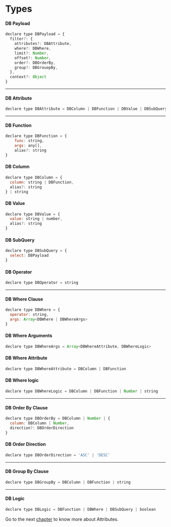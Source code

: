 # Types

#### DB Payload
```javascript
declare type DBPayload = { 
  filter?: {
    attributes?: DBAttribute,
    where?: DBWhere,
    limit?: Number,
    offset?: Number,
    order?: DBOrderBy,
    group?: DBGrouopBy,
  }, 
  context?: Object 
}
```

---

#### DB Attribute
```javascript
declare type DBAttribute = DBColumn | DBFunction | DBValue | DBSubQuery | string
```

---

#### DB Function
```javascript
declare type DBFunction = { 
    func: string, 
    args: any[], 
    alias?: string 
}
```

#### DB Column
```javascript
declare type DBColumn = { 
  column: string | DBFunction, 
  alias?: string 
} | string
```

#### DB Value
```javascript
declare type DBValue = { 
  value: string | number, 
  alias?: string 
}
```

#### DB SubQuery
```javascript
declare type DBSubQuery = { 
  select: DBPayload 
}
```

#### DB Operator
```javascript
declare type DBOperator = string
```

---

#### DB Where Clause
```javascript
declare type DBWhere = { 
  operator: string, 
  args: Array<DBWhere | DBWhereArgs> 
}
```

#### DB Where Arguments
```javascript
declare type DBWhereArgs = Array<DBWhereAttribute, DBWhereLogic>
```

#### DB Where Attribute
```javascript
declare type DBWhereAttribute = DBColumn | DBFunction
```

#### DB Where logic
```javascript
declare type DBWhereLogic = DBColumn | DBFunction | Number | string
```

---

#### DB Order By Clause
```javascript
declare type DBOrderBy = DBColumn | Number | { 
  column: DBColumn | Number, 
  direction?: DBOrderDirection 
}
```

#### DB Order Direction
```javascript
declare type DBOrderDirection = 'ASC' | 'DESC'
```

---

#### DB Group By Clause
```javascript
declare type DBGroupBy = DBColumn | DBFunction | string
```

---

#### DB Logic
```javascript
declare type DBLogic = DBFunction | DBWhere | DBSubQuery | boolean
```

Go to the next [chapter](attributes.md) to know more about Attributes.

<br/>
<br/>
<br/>
